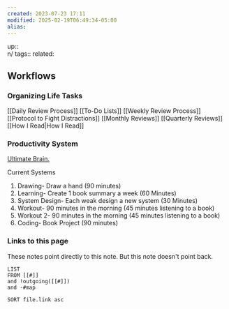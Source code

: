 ```yaml
---
created: 2023-07-23 17:11
modified: 2025-02-19T06:49:34-05:00
alias: 
---
```

up::  
n/
tags:: 
related: 

## Workflows

### Organizing Life Tasks

[[Daily Review Process]]
[[To-Do Lists]]
[[Weekly Review Process]]
[[Protocol to Fight Distractions]]
[[Monthly Reviews]]
[[Quarterly Reviews]]
[[How I Read|How I Read]]
### Productivity System
[Ultimate Brain.](https://thomasfrank.notion.site/Ultimate-Brain-Creator-s-Companion-Hub-536903bad2f44dfab9eb87f2bf459d5a)
 
Current Systems 
1. Drawing- Draw a hand (90 minutes)
2. Learning- Create 1 book summary a week (60 Minutes)
3. System Design- Each weak design a new system (30 Minutes)
4. Workout- 90 minutes in the morning (45 minutes listening to a book) 
5. Workout 2- 90 minutes in the morning (45 minutes listening to a book) 
6. Coding- Book Project (90 minutes)

### Links to this page
These notes point directly to this note. But this note doesn't point back.
```dataview
LIST
FROM [[#]]
and !outgoing([[#]])
and -#map

SORT file.link asc
```



